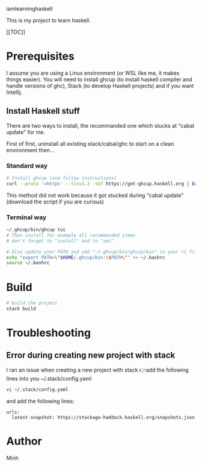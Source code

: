 iamlearninghaskell

This is my project to learn haskell.

[[_TOC_]]

# Prerequisites

I assume you are using a Linux environment (or WSL like me, it makes things easier).
You will need to install ghcup (to install haskell compiler and handle versions of ghc), Stack (to develop Haskell projects) and if you want Intellij.

## Install Haskell stuff

There are two ways to install, the recommanded one which stucks at "cabal update" for me.

First of first, uninstall all existing stack/cabal/ghc to start on a clean environment then...


### Standard way

```bash
# Install ghcup (and follow instructions)
curl --proto '=https' --tlsv1.2 -sSf https://get-ghcup.haskell.org | bash
```

This method did not work because it got stucked during "cabal update" (download the script if you are curious)

### Terminal way

```bash
~/.ghcup/bin/ghcup tui
# Then install for example all recommanded items
# don't forget to "install" and to "set"

# Also update your PATH and add "~/.ghcup/bin/ghcup/bin" in your rc file (for me it is .bashrc)
echo "export PATH=\"$HOME/.ghcup/bin:\$PATH\"" >> ~/.bashrc
source ~/.bashrc
```

# Build

```bash
# build the project
stack build
```

# Troubleshooting

## Error during creating new project with stack

I ran an issue when creating a new project with stack
👉add the following lines into you ~/.stack/config.yaml

```bash
vi ~/.stack/config.yaml
```

and add the following lines:
```
urls:
  latest-snapshot: https://stackage-haddock.haskell.org/snapshots.json
```

# Author

Minh
